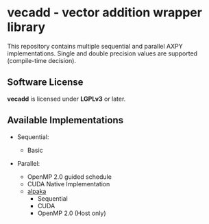 vecadd - vector addition wrapper library
===============================================================

This repository contains multiple sequential and parallel AXPY implementations.
Single and double precision values are supported (compile-time decision).


Software License
----------------

**vecadd** is licensed under **LGPLv3** or later.


Available Implementations
-------------------------

* Sequential:
  * Basic

* Parallel:
  * OpenMP 2.0 guided schedule
  * CUDA Native Implementation
  * [alpaka](https://github.com/ComputationalRadiationPhysics/alpaka)
    * Sequential
    * CUDA
    * OpenMP 2.0 (Host only)